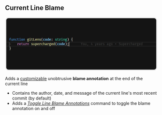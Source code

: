 ## Current Line Blame

<p align="center">
  <img src="../../images/docs/current-line-blame.png" alt="Current Line Blame" />
</p>

Adds a [customizable](command:gitlens.showSettingsPage?%22current-line%22 'Jump to the Current Line Blame settings') unobtrusive **blame annotation** at the end of the current line

- Contains the author, date, and message of the current line's most recent commit (by default)
- Adds a [_Toggle Line Blame Annotations_](command:gitlens.toggleLineBlame) command to toggle the blame annotation on and off
